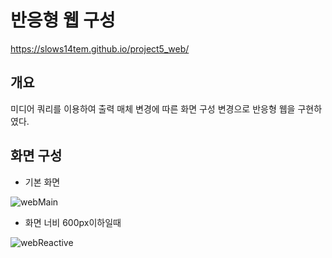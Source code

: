 # 반응형 웹 구성
https://slows14tem.github.io/project5_web/

## 개요
미디어 쿼리를 이용하여 출력 매체 변경에 따른 화면 구성 변경으로 반응형 웹을 구현하였다.

## 화면 구성
* 기본 화면

![webMain](https://user-images.githubusercontent.com/106790381/211257908-c6c8346c-b5e1-45ae-aa03-e2131cebd8f6.jpg)

* 화면 너비 600px이하일때

![webReactive](https://user-images.githubusercontent.com/106790381/211258037-aaf16f7f-0ec9-48f7-bb34-51bec58f84ac.png)
